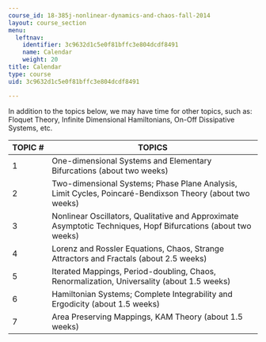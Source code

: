 ```yaml
---
course_id: 18-385j-nonlinear-dynamics-and-chaos-fall-2014
layout: course_section
menu:
  leftnav:
    identifier: 3c9632d1c5e0f81bffc3e804dcdf8491
    name: Calendar
    weight: 20
title: Calendar
type: course
uid: 3c9632d1c5e0f81bffc3e804dcdf8491

---
```


In addition to the topics below, we may have time for other topics, such as: Floquet Theory, Infinite Dimensional Hamiltonians, On-Off Dissipative Systems, etc.

| TOPIC # | TOPICS |
| --- | --- |
| 1 | One-dimensional Systems and Elementary Bifurcations (about two weeks) |
| 2 | Two-dimensional Systems; Phase Plane Analysis, Limit Cycles, Poincaré-Bendixson Theory (about two weeks) |
| 3 | Nonlinear Oscillators, Qualitative and Approximate Asymptotic Techniques, Hopf Bifurcations (about two weeks) |
| 4 | Lorenz and Rossler Equations, Chaos, Strange Attractors and Fractals (about 2.5 weeks) |
| 5 | Iterated Mappings, Period-doubling, Chaos, Renormalization, Universality (about 1.5 weeks) |
| 6 | Hamiltonian Systems; Complete Integrability and Ergodicity (about 1.5 weeks) |
| 7 | Area Preserving Mappings, KAM Theory (about 1.5 weeks)